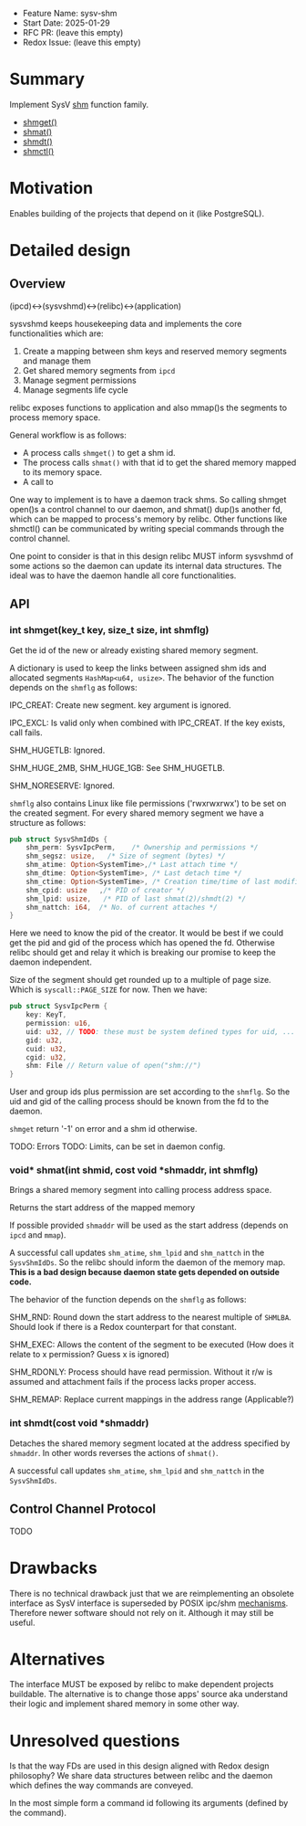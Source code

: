 - Feature Name: sysv-shm
- Start Date: 2025-01-29
- RFC PR: (leave this empty)
- Redox Issue: (leave this empty)

# Summary
[summary]: #summary

Implement SysV [shm](https://pubs.opengroup.org/onlinepubs/9799919799/functions/V2_chap02.html#tag_16_07)
function family.
- [shmget()](https://pubs.opengroup.org/onlinepubs/9799919799/functions/shmget.html)
- [shmat()](https://pubs.opengroup.org/onlinepubs/9799919799/functions/shmat.html)
- [shmdt()](https://pubs.opengroup.org/onlinepubs/9799919799/functions/shmdt.html)
- [shmctl()](https://pubs.opengroup.org/onlinepubs/9799919799/functions/shmctl.html)

# Motivation
[motivation]: #motivation

Enables building of the projects that depend on it (like PostgreSQL).

# Detailed design
[design]: #detailed-design
## Overview

(ipcd)<->(sysvshmd)<->(relibc)<->(application)

sysvshmd keeps housekeeping data and implements the core functionalities which are:
1. Create a mapping between shm keys and reserved memory segments and manage them
2. Get shared memory segments from `ipcd`
3. Manage segment permissions
4. Manage segments life cycle

relibc exposes functions to application and also mmap()s the segments to process memory space.

General workflow is as follows:
- A process calls `shmget()` to get a shm id.
- The process calls `shmat()` with that id to get the shared memory mapped to its memory space.
- A call to 

One way to implement is to have a daemon track shms. So calling shmget open()s a control channel to our daemon, and shmat() dup()s another fd, which can be mapped to process's memory by relibc. Other functions like shmctl() can be communicated by writing special commands through the control channel.

One point to consider is that in this design relibc MUST inform sysvshmd of some actions so the daemon can update its internal data structures. The ideal was to have the daemon handle all core functionalities.

## API
### int shmget(key_t key, size_t size, int shmflg)
Get the id of the new or already existing shared memory segment.

A dictionary is used to keep the links between assigned shm ids and allocated segments `HashMap<u64, usize>`.
The behavior of the function depends on the `shmflg` as follows:

IPC_CREAT: Create new segment. key argument is ignored.

IPC_EXCL: Is valid only when combined with IPC_CREAT. If the key exists, call fails.

SHM_HUGETLB: Ignored.

SHM_HUGE_2MB, SHM_HUGE_1GB: See SHM_HUGETLB.

SHM_NORESERVE: Ignored.

`shmflg` also contains Linux like file permissions ('rwxrwxrwx') to be set on the created segment.
For every shared memory segment we have a structure as follows:
```rust
pub struct SysvShmIdDs {
	shm_perm: SysvIpcPerm,    /* Ownership and permissions */
	shm_segsz: usize,   /* Size of segment (bytes) */
    shm_atime: Option<SystemTime>,/* Last attach time */
    shm_dtime: Option<SystemTime>, /* Last detach time */
    shm_ctime: Option<SystemTime>, /* Creation time/time of last modification via shmctl() */
	shm_cpid: usize   ,/* PID of creator */
	shm_lpid: usize,   /* PID of last shmat(2)/shmdt(2) */
	shm_nattch: i64,  /* No. of current attaches */
}

```
Here we need to know the pid of the creator. It would be best if we could get the pid and gid of
the process which has opened the fd. Otherwise relibc should get and relay it which is breaking our
promise to keep the daemon independent.

Size of the segment should get rounded up to a multiple of page size. Which is
`syscall::PAGE_SIZE` for now. Then we have:
```rust
pub struct SysvIpcPerm {
	key: KeyT,
	permission: u16,
	uid: u32, // TODO: these must be system defined types for uid, ...
	gid: u32,
	cuid: u32,
	cgid: u32,
	shm: File // Return value of open("shm://")
}
```
User and group ids plus permission are set according to the `shmflg`. So the uid and gid of the calling
process should be known from the fd to the daemon.

`shmget` return '-1' on error and a shm id otherwise.

TODO: Errors
TODO: Limits, can be set in daemon config.

### void* shmat(int shmid, cost void *shmaddr, int shmflg)
Brings a shared memory segment into calling process address space.

Returns the start address of the mapped memory

If possible provided `shmaddr` will be used as the start address (depends on `ipcd` and `mmap`). 

A successful call updates `shm_atime`, `shm_lpid` and `shm_nattch` in the `SysvShmIdDs`. So the relibc
should inform the daemon of the memory map. **This is a bad design because daemon state gets depended on outside
code.**

The behavior of the function depends on the `shmflg` as follows:

SHM_RND: Round down the start address to the nearest multiple of `SHMLBA`. Should look if there is a
Redox counterpart for that constant.

SHM_EXEC: Allows the content of the segment to be executed (How does it relate to x permission? Guess x
is ignored)

SHM_RDONLY: Process should have read permission. Without it r/w is assumed and attachment fails if the
process lacks proper access.

SHM_REMAP: Replace current mappings in the address range (Applicable?)

### int shmdt(cost void *shmaddr)
Detaches the shared memory segment located at the address specified by `shmaddr`. In other words
reverses the actions of `shmat()`.

A successful call updates `shm_atime`, `shm_lpid` and `shm_nattch` in the `SysvShmIdDs`. 

###

## Control Channel Protocol
TODO

# Drawbacks
[drawbacks]: #drawbacks

There is no technical drawback just that we are reimplementing an obsolete interface as 
SysV interface is superseded by POSIX ipc/shm [mechanisms](https://pubs.opengroup.org/onlinepubs/007908799/xsh/shm_open.html).
Therefore newer software should not rely on it. Although it may still be useful.

# Alternatives
[alternatives]: #alternatives

The interface MUST be exposed by relibc to make dependent projects buildable. The alternative
is to change those apps' source aka understand their logic and implement shared memory in some
other way.
 
# Unresolved questions
[unresolved]: #unresolved-questions

Is that the way FDs are used in this design aligned with Redox design philosophy?
We share data structures between relibc and the daemon which defines the way commands are
conveyed.

In the most simple form a command id following its arguments (defined by the command).
